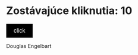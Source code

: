 <!DOCTYPE html>
<html>
  <head>
    <title>Kliknutie na tlačidlo</title>
    <style>
      /* štýly pre tlačidlo */
      #click-btn {
        background-color: black;
        color: white;
        border: none;
        padding: 10px 20px;
        font-size: 16px;
        cursor: pointer;
      }
    </style>
  </head>
  <body>
    <h1>Zostávajúce kliknutia: <span id="remaining-clicks">10</span></h1>
    <button id="click-btn" onclick="showText()">click</button>
    <p id="hidden-text">
      &#68;&#111;&#117;&#103;&#108;&#97;&#115;&#32;&#69;&#110;&#103;&#101;&#108;&#98;&#97;&#114;&#116;
    </p>
    <script>
      var remainingClicks = 10; // počet zostávajúcich kliknutí
      function showText() {
        remainingClicks--; // znížiť počet zostávajúcich kliknutí o 1
        document.getElementById("remaining-clicks").innerHTML = remainingClicks; // aktualizovať text s počtom zostávajúcich kliknutí
        if (remainingClicks === 0) {
          document.getElementById("hidden-text").innerHTML = "Douglas Engelbart"; // dekódovať text po 10 kliknutiach
        }
      }
    </script>
  </body>
</html>

